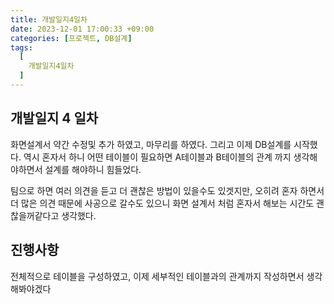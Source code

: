 ```yaml
---
title: 개발일지4일차
date: 2023-12-01 17:00:33 +09:00
categories: [프로젝트, DB설계]
tags:
  [
    개발일지4일차
  ]
---
```


## 개발일지 4 일차
<p>화면설계서 약간 수정및 추가 하였고, 마무리를 하였다. 그리고 이제 DB설계를 시작했다. 역시 혼자서 하니 어떤 테이블이 필요하면 A테이블과 B테이블의 관계 까지 생각해야하면서 설계를 해야하니 힘들었다. </p>

<p>팀으로 하면 여러 의견을 듣고 더 괜찮은 방법이 있을수도 있겟지만, 오히려 혼자 하면서 더 많은 의견 때문에 사공으로 갈수도 있으니 화면 설계서 처럼 혼자서 해보는 시간도 괜찮을꺼같다고 생각했다.</p>


## 진행사항

<p>전체적으로 테이블을 구성하였고, 이제 세부적인 테이블과의 관계까지 작성하면서 생각 해봐야겠다</p>







